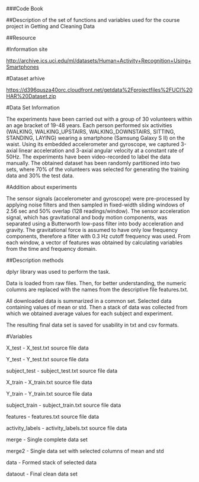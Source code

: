 ###Code Book

##Description of the set of functions and variables used for the course project in Getting and Cleaning Data

##Resource

#Information site

http://archive.ics.uci.edu/ml/datasets/Human+Activity+Recognition+Using+Smartphones

#Dataset arhive

https://d396qusza40orc.cloudfront.net/getdata%2Fprojectfiles%2FUCI%20HAR%20Dataset.zip

#Data Set Information

The experiments have been carried out with a group of 30 volunteers within an age bracket of 19-48 years. Each person performed six activities (WALKING, WALKING_UPSTAIRS, WALKING_DOWNSTAIRS, SITTING, STANDING, LAYING) wearing a smartphone (Samsung Galaxy S II) on the waist. Using its embedded accelerometer and gyroscope, we captured 3-axial linear acceleration and 3-axial angular velocity at a constant rate of 50Hz. The experiments have been video-recorded to label the data manually. The obtained dataset has been randomly partitioned into two sets, where 70% of the volunteers was selected for generating the training data and 30% the test data. 

#Addition about experiments

The sensor signals (accelerometer and gyroscope) were pre-processed by applying noise filters and then sampled in fixed-width sliding windows of 2.56 sec and 50% overlap (128 readings/window). The sensor acceleration signal, which has gravitational and body motion components, was separated using a Butterworth low-pass filter into body acceleration and gravity. The gravitational force is assumed to have only low frequency components, therefore a filter with 0.3 Hz cutoff frequency was used. From each window, a vector of features was obtained by calculating variables from the time and frequency domain.

##Description methods

dplyr library was used to perform the task. 

Data is loaded from raw files. Then, for better understanding, the numeric columns are replaced with the names from the descriptive file features.txt.

All downloaded data is summarized in a common set. Selected data containing values of mean or std. Then a stack of data was collected from which we obtained average values for each subject and experiment.

The resulting final data set is saved for usability in txt and csv formats.

#Variables

X_test - X_test.txt source file data

Y_test - Y_test.txt source file data

subject_test - subject_test.txt source file data

X_train - X_train.txt source file data

Y_train - Y_train.txt source file data

subject_train - subject_train.txt source file data

features - features.txt source file data

activity_labels - activity_labels.txt source file data

merge - Single complete data set

merge2 - Single data set with selected columns of mean and std

data - Formed stack of selected data

dataout - Final clean data set